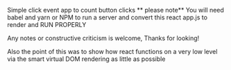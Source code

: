 Simple click event app to count button clicks
** please note** You will need babel and yarn or NPM to run a server and convert this react app.js to render and RUN PROPERLY

Any notes or constructive criticism is welcome, Thanks for looking!

Also the point of this was to show how react functions on a very low level via the smart virtual DOM rendering as little as possible 
